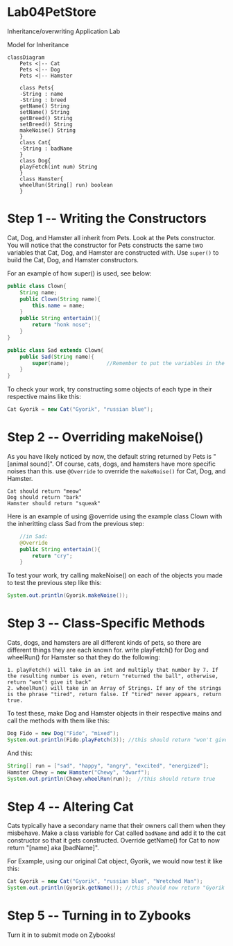 # Lab04PetStore
Inheritance/overwriting Application Lab

Model for Inheritance
```mermaid
classDiagram
    Pets <|-- Cat
    Pets <|-- Dog
    Pets <|-- Hamster
    
    class Pets{
    -String : name
    -String : breed
    getName() String
    setName() String
    getBreed() String
    setBreed() String
    makeNoise() String
    }
    class Cat{
    -String : badName
    }
    class Dog{
    playFetch(int num) String
    }
    class Hamster{
    wheelRun(String[] run) boolean
    }
```

# Step 1 -- Writing the Constructors
Cat, Dog, and Hamster all inherit from Pets. Look at the Pets constructor. You will notice that the constructor for Pets constructs the same two variables that Cat, Dog, and Hamster are constructed with. Use `super()` to build the Cat, Dog, and Hamster constructors. 

For an example of how super() is used, see below:
```java
public class Clown{
    String name;
    public Clown(String name){
        this.name = name;
    }
    public String entertain(){
        return "honk nose";
    }
}

public class Sad extends Clown{
    public Sad(String name){
        super(name);            //Remember to put the variables in the exact order they appear in the constructor
    }
}
```

To check your work, try constructing some objects of each type in their respective mains like this:
```java
Cat Gyorik = new Cat("Gyorik", "russian blue");
```
# Step 2 -- Overriding makeNoise()
As you have likely noticed by now, the default string returned by Pets is "\[animal sound]". Of course, cats, dogs, and hamsters have more specific noises than this. use `@Override` to override the `makeNoise()` for Cat, Dog, and Hamster.
```
Cat should return "meow"
Dog should return "bark"
Hamster should return "squeak"
```

Here is an example of using @override using the example class Clown with the inheritting class Sad from the previous step:
```java
    //in Sad:
    @Override
    public String entertain(){
        return "cry";
    }
```
To test your work, try calling makeNoise() on each of the objects you made to test the previous step like this:
```java
System.out.println(Gyorik.makeNoise());
```
# Step 3 -- Class-Specific Methods
Cats, dogs, and hamsters are all different kinds of pets, so there are different things they are each known for. write playFetch() for Dog and wheelRun() for Hamster so that they do the following:
```
1. playFetch() will take in an int and multiply that number by 7. If the resulting number is even, return "returned the ball", otherwise, return "won't give it back"
2. wheelRun() will take in an Array of Strings. If any of the strings is the phrase "tired", return false. If "tired" never appears, return true.
```
To test these, make Dog and Hamster objects in their respective mains and call the methods with them like this:
```java
Dog Fido = new Dog("Fido", "mixed");
System.out.println(Fido.playFetch(3)); //this should return "won't give it back"
```
And this:
```java
String[] run = ["sad", "happy", "angry", "excited", "energized"];
Hamster Chewy = new Hamster("Chewy", "dwarf");
System.out.println(Chewy.wheelRun(run));  //this should return true
```
# Step 4 -- Altering Cat
Cats typically have a secondary name that their owners call them when they misbehave. Make a class variable for Cat called `badName` and add it to the cat constructor so that it gets constructed. Override getName() for Cat to now return "[name] aka [badName]".

For Example, using our original Cat object, Gyorik, we would now test it like this:
```java
Cat Gyorik = new Cat("Gyorik", "russian blue", "Wretched Man");
System.out.println(Gyorik.getName()); //this should now return "Gyorik aka Wretched Man"
```

# Step 5 -- Turning in to Zybooks
Turn it in to submit mode on Zybooks!
